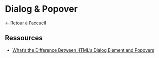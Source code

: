 # Dialog & Popover

[← Retour à l'accueil](/README.md)

## Ressources

- [What’s the Difference Between HTML’s Dialog Element and Popovers](https://frontendmasters.com/blog/whats-the-difference-between-htmls-dialog-element-and-popovers/?utm_source=CSS-Weekly&utm_medium=newsletter&utm_campaign=issue-596-october-8-2024)